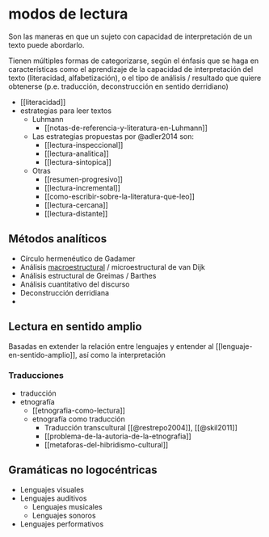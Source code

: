 # modos de lectura

Son las maneras en que un sujeto con capacidad de interpretación de un texto puede abordarlo.

Tienen múltiples formas de categorizarse, según el énfasis que se haga en características como el aprendizaje de la capacidad de interpretación del texto (literacidad, alfabetización), o el tipo de análisis / resultado que quiere obtenerse (p.e. traducción, deconstrucción en sentido derridiano)

- [[literacidad]]
- estrategias para leer textos
    - Luhmann
        - [[notas-de-referencia-y-literatura-en-Luhmann]]
    - Las estrategias propuestas por @adler2014 son:
        - [[lectura-inspeccional]]
        - [[lectura-analitica]]
        - [[lectura-sintopica]]
    - Otras
        - [[resumen-progresivo]]
        - [[lectura-incremental]]
        - [[como-escribir-sobre-la-literatura-que-leo]]
        - [[lectura-cercana]]
        - [[lectura-distante]]

## Métodos analíticos

- Círculo hermenéutico de Gadamer
- Análisis [macroestructural](https://en.wikipedia.org/wiki/Macrostructure_(linguistics)) / microestructural de van Dijk
- Análisis estructural de Greimas / Barthes
- Análisis cuantitativo del discurso
- Deconstrucción derridiana
- 

## Lectura en sentido amplio
Basadas en extender la relación entre lenguajes y entender al [[lenguaje-en-sentido-amplio]], así como la interpretación 

### Traducciones

- traducción
- etnografía
    - [[etnografia-como-lectura]]
    - etnografía como traducción
        - Traducción transcultural [[@restrepo2004]], [[@skil2011]]
        - [[problema-de-la-autoria-de-la-etnografia]]
        - [[metaforas-del-hibridismo-cultural]]

## Gramáticas no logocéntricas

- Lenguajes visuales
- Lenguajes auditivos
    - Lenguajes musicales
    - Lenguajes sonoros
- Lenguajes performativos